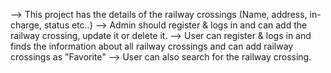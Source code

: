 --> This project has the details of the railway crossings (Name, address, in-charge, status etc..)
    --> Admin should register & logs in and can add the railway crossing, update it or delete it.
    --> User can register & logs in and finds the information about all railway crossings and can add railway crossings as "Favorite" 
	--> User can also search for the railway crossing.
